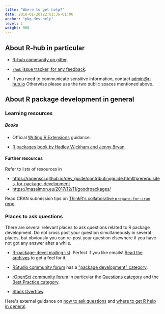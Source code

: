 ```yaml
---
title: "Where to get help?"
date: 2018-01-28T22:01:36+01:00
anchor: "pkg-dev-help"
level: 1
weight: 900
---
```


## About R-hub in particular

* [R-hub community on gitter](https://gitter.im/r-hub/community).

* [`rhub` issue tracker, for any feedback](https://github.com/r-hub/rhub).

* If you need to communicate sensitive information, contact admin@r-hub.io Otherwise please use the two public spaces mentioned above.

## About R package development in general

### Learning resources

##### Books

* Official [Writing R Extensions](https://cran.r-project.org/doc/manuals/r-release/R-exts.html) guidance.

* [R packages book by Hadley Wickham and Jenny Bryan](https://r-pkgs.org/).

#### Further resources

Refer to lists of resources in

* https://ropensci.github.io/dev_guide/contributingguide.html#prerequisites-for-package-development
* https://masalmon.eu/2017/12/11/goodrpackages/

Read CRAN submission tips on [ThinkR's collaborative `prepare-for-cran` repo](https://github.com/ThinkR-open/prepare-for-cran).

### Places to ask questions

There are several relevant places to ask questions related to R package development. Do not cross post your question simultaneously in several places, but obviously you can re-post your question elsewhere if you have not got any answer after a while.

* [R-package-devel mailing list](https://stat.ethz.ch/mailman/listinfo/r-package-devel). Perfect if you like emails! [Read the archives](https://stat.ethz.ch/pipermail/r-package-devel/) to get a feel for it.

* [RStudio community forum](https://community.rstudio.com/) has a ["package development" category](https://community.rstudio.com/c/package-development).

* [rOpenSci community forum](https://discuss.ropensci.org/) in particular the [Questions category](https://discuss.ropensci.org/c/questions) and the [Best Practice category](https://discuss.ropensci.org/c/best-practices).

* [Stack Overflow](https://stackoverflow.com/).

Here's external guidance on [how to ask questions](https://ropensci.org/commcalls/2017-03-07/) and [where to get R help in general](https://masalmon.eu/2018/07/22/wheretogethelp/).